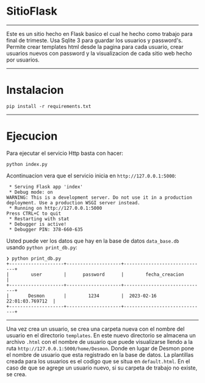 # SitioFlask

----

Este es un sitio hecho en Flask basico el cual he hecho como trabajo para final de trimeste. Usa Sqlite 3 para guardar los usuarios y password's. Permite crear templates html desde la pagina para cada usuario, crear usuarios nuevos con password y la visualizacion de cada sitio web hecho por usuarios.

----

# Instalacion

```batch
pip install -r requirements.txt
```

----

# Ejecucion

Para ejecutar el servicio Http basta con hacer:
```batch
python index.py 
```
Acontinuacion vera que el servicio inicia en `http://127.0.0.1:5000`:
```batch
 * Serving Flask app 'index'
 * Debug mode: on
WARNING: This is a development server. Do not use it in a production deployment. Use a production WSGI server instead.
 * Running on http://127.0.0.1:5000
Press CTRL+C to quit
 * Restarting with stat
 * Debugger is active!
 * Debugger PIN: 378-660-635
```

Usted puede ver los datos que hay en la base de datos `data_base.db` usando `python print_db.py`:
```batch
❯ python print_db.py
+--------------------+--------------------+------------------------------+
|        user        |      password      |        fecha_creacion        |
+--------------------+--------------------+------------------------------+
|       Desmon       |        1234        |  2023-02-16 22:01:03.769712  |
+--------------------+--------------------+------------------------------+
```

----
Una vez crea un usuario, se crea una carpeta nueva con el nombre del usuario en el directorio `templates`. En este nuevo directorio se almacena un archivo `.html` con el nombre de usuario que puede visualizarse llendo a la ruta `http://127.0.0.1:5000/home/Desmon`. Donde en lugar de Desmon pone el nombre de usuario que esta registrado en la base de datos. La plantillas creada para los usuarios es el codigo que se situa en `default.html`. En el caso de que se agrege un usuario nuevo, si su carpeta de trabajo no existe, se crea.